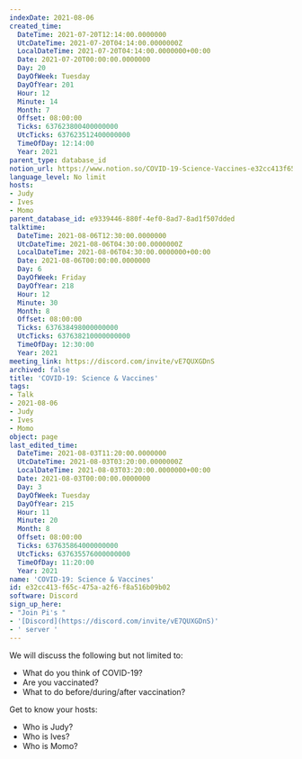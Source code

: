 ```yaml
---
indexDate: 2021-08-06
created_time:
  DateTime: 2021-07-20T12:14:00.0000000
  UtcDateTime: 2021-07-20T04:14:00.0000000Z
  LocalDateTime: 2021-07-20T04:14:00.0000000+00:00
  Date: 2021-07-20T00:00:00.0000000
  Day: 20
  DayOfWeek: Tuesday
  DayOfYear: 201
  Hour: 12
  Minute: 14
  Month: 7
  Offset: 08:00:00
  Ticks: 637623800400000000
  UtcTicks: 637623512400000000
  TimeOfDay: 12:14:00
  Year: 2021
parent_type: database_id
notion_url: https://www.notion.so/COVID-19-Science-Vaccines-e32cc413f65c475aa2f6f8a516b09b02
language_level: No limit
hosts:
- Judy
- Ives
- Momo
parent_database_id: e9339446-880f-4ef0-8ad7-8ad1f507dded
talktime:
  DateTime: 2021-08-06T12:30:00.0000000
  UtcDateTime: 2021-08-06T04:30:00.0000000Z
  LocalDateTime: 2021-08-06T04:30:00.0000000+00:00
  Date: 2021-08-06T00:00:00.0000000
  Day: 6
  DayOfWeek: Friday
  DayOfYear: 218
  Hour: 12
  Minute: 30
  Month: 8
  Offset: 08:00:00
  Ticks: 637638498000000000
  UtcTicks: 637638210000000000
  TimeOfDay: 12:30:00
  Year: 2021
meeting_link: https://discord.com/invite/vE7QUXGDnS
archived: false
title: 'COVID-19: Science & Vaccines'
tags:
- Talk
- 2021-08-06
- Judy
- Ives
- Momo
object: page
last_edited_time:
  DateTime: 2021-08-03T11:20:00.0000000
  UtcDateTime: 2021-08-03T03:20:00.0000000Z
  LocalDateTime: 2021-08-03T03:20:00.0000000+00:00
  Date: 2021-08-03T00:00:00.0000000
  Day: 3
  DayOfWeek: Tuesday
  DayOfYear: 215
  Hour: 11
  Minute: 20
  Month: 8
  Offset: 08:00:00
  Ticks: 637635864000000000
  UtcTicks: 637635576000000000
  TimeOfDay: 11:20:00
  Year: 2021
name: 'COVID-19: Science & Vaccines'
id: e32cc413-f65c-475a-a2f6-f8a516b09b02
software: Discord
sign_up_here:
- "Join Pi's "
- '[Discord](https://discord.com/invite/vE7QUXGDnS)'
- ' server '
---
```



We will discuss the following but not limited to:
   - What do you think of COVID-19?
   - Are you vaccinated?
   - What to do before/during/after vaccination?

Get to know your hosts:
   - Who is Judy?
   - Who is Ives?
   - Who is Momo?



